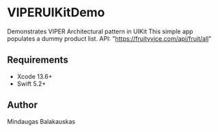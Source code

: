# VIPERUIKitDemo

Demonstrates VIPER Architectural pattern in UIKit
This simple app populates a dummy product list. 
API: "https://fruityvice.com/api/fruit/all"

## Requirements

- Xcode 13.6+
- Swift 5.2+

## Author

Mindaugas Balakauskas 
